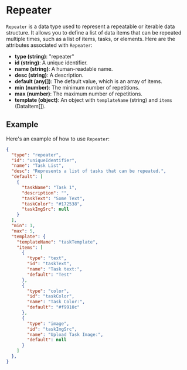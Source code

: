 # Repeater

`Repeater` is a data type used to represent a repeatable or iterable data structure. It allows you to define a list of data items that can be repeated multiple times, such as a list of items, tasks, or elements. Here are the attributes associated with `Repeater`:

- **type (string)**: "repeater"
- **id (string)**: A unique identifier.
- **name (string)**: A human-readable name.
- **desc (string)**: A description.
- **default (any[])**: The default value, which is an array of items.
- **min (number)**: The minimum number of repetitions.
- **max (number)**: The maximum number of repetitions.
- **template (object)**: An object with `templateName` (string) and `items` (DataItem[]).

## Example

Here's an example of how to use `Repeater`:

```json
{
  "type": "repeater",
  "id": "uniqueIdentifier",
  "name": "Task List",
  "desc": "Represents a list of tasks that can be repeated.",
  "default": [
    {
      "taskName": "Task 1",
      "description": "",
      "taskText": "Some Text",
      "taskColor": "#172538",
      "taskImgSrc": null
    }
  ],
  "min": 1,
  "max": 5,
  "template": {
    "templateName": "taskTemplate",
    "items": [
      {
        "type": "text",
        "id": "taskText",
        "name": "Task text:",
        "default": "Test"
      },
      {
        "type": "color",
        "id": "taskColor",
        "name": "Task Color:",
        "default": "#f9910c"
      },
      {
        "type": "image",
        "id": "taskImgSrc",
        "name": "Upload Task Image:",
        "default": null
      }
    ]
  },
}
```
